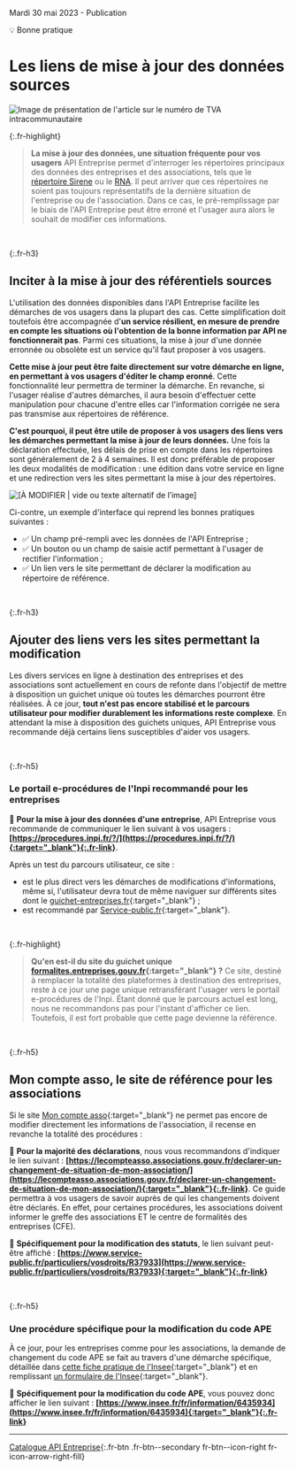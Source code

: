 Mardi 30 mai 2023 - Publication
<p class="fr-badge fr-badge--green-menthe">💡 Bonne pratique</p>

# Les liens de mise à jour des données sources
![Image de présentation de l'article sur le numéro de TVA intracommunautaire](<%= image_path('api_entreprise/blog/references-sites-modification-donnees.png') %>)

{:.fr-highlight}
> **La mise à jour des données, une situation fréquente pour vos usagers**
> API Entreprise permet d'interroger les répertoires principaux des données des entreprises et des associations, tels que le [répertoire Sirene](<%= endpoints_path(APIEntreprise_Endpoint: { query: 'insee' }) %>) ou le [RNA](<%= endpoints_path(APIEntreprise_Endpoint: { query: 'rna' }) %>). 
> Il peut arriver que ces répertoires ne soient pas toujours représentatifs de la dernière situation de l'entreprise ou de l'association. Dans ce cas, le pré-remplissage par le biais de l'API Entreprise peut être erroné et l'usager aura alors le souhait de modifier ces informations.

<br>

{:.fr-h3}
## Inciter à la mise à jour des référentiels sources 

L'utilisation des données disponibles dans l'API Entreprise facilite les démarches de vos usagers dans la plupart des cas. Cette simplification doit toutefois être accompagnée d'**un service résilient, en mesure de prendre en compte les situations où l'obtention de la bonne information par API ne fonctionnerait pas**. Parmi ces situations, la mise à jour d'une donnée erronnée ou obsolète est un service qu'il faut proposer à vos usagers.

**Cette mise à jour peut être faite directement sur votre démarche en ligne, en permettant à vos usagers d'éditer le champ eronné**. Cette fonctionnalité leur permettra de terminer la démarche. En revanche, si l'usager réalise d'autres démarches, il aura besoin d'effectuer cette manipulation pour chacune d'entre elles car l'information corrigée ne sera pas transmise aux répertoires de référence.

**C'est pourquoi, il peut être utile de proposer à vos usagers des liens vers les démarches permettant la mise à jour de leurs données.** Une fois la déclaration effectuée, les délais de prise en compte dans les répertoires sont généralement de 2 à 4 semaines. Il est donc préférable de proposer les deux modalités de modification : une édition dans votre service en ligne et une redirection vers les sites permettant la mise à jour des répertoires.

<div class="fr-container--fluid">
 <div class="fr-grid-row fr-grid-row--gutters">
  <div class="fr-col-md-6 fr-col-12">
   <img src="<%= image_path('api_entreprise/blog/references-sites-modification-donnees-exemple-maquette.png') %>" class="fr-responsive-img" alt="[À MODIFIER | vide ou texte alternatif de l’image]" />
        <!-- L’alternative de l’image (attribut alt) doit toujours être présent, sa valeur peut-être vide ou non selon votre contexte -->
  </div> 
  <div class="fr-col-12 fr-col-md-6">
   <p class="fr-text--bold">
    Ci-contre, un exemple d'interface qui reprend les bonnes pratiques suivantes :
   </p>
   <ul>
    <li>
     ✅ Un champ pré-rempli avec les données de l'API Entreprise ;
    </li>
    <li>
     ✅ Un bouton ou un champ de saisie actif permettant à l'usager de rectifier l'information ;
    </li>
    <li>
     ✅ Un lien vers le site permettant de déclarer la modification au répertoire de référence.
    </li>  
   </ul> 
  </div>
 </div>
</div>


<br>

{:.fr-h3}
## Ajouter des liens vers les sites permettant la modification

Les divers services en ligne à destination des entreprises et des associations sont actuellement en cours de refonte dans l'objectif de mettre à disposition un guichet unique où toutes les démarches pourront être réalisées. À ce jour, **tout n'est pas encore stabilisé et le parcours utilisateur pour modifier durablement les informations reste complexe**. En attendant la mise à disposition des guichets uniques, API Entreprise vous recommande déjà certains liens susceptibles d'aider vos usagers.

<br>

{:.fr-h5}
### Le portail e-procédures de l'Inpi recommandé pour les entreprises

📌 **Pour la mise à jour des données d'une entreprise**, API Entreprise vous recommande de communiquer le lien suivant à vos usagers : 
**[https://procedures.inpi.fr/?/](https://procedures.inpi.fr/?/){:target="_blank"}{:.fr-link}**.

Après un test du parcours utilisateur, ce site :
- est le plus direct vers les démarches de modifications d'informations, même si, l'utilisateur devra tout de même naviguer sur différents sites dont le [guichet-entreprises.fr](https://account.guichet-entreprises.fr/session/new){:target="_blank"} ;
- est recommandé par [Service-public.fr](https://www.service-public.fr/particuliers/vosdroits/R61572){:target="_blank"}.
<br>

{:.fr-highlight}
> **Qu'en est-il du site du guichet unique [formalites.entreprises.gouv.fr](https://formalites.entreprises.gouv.fr/){:target="_blank"} ?**
> Ce site, destiné à remplacer la totalité des plateformes à destination des entreprises, reste à ce jour une page unique retransférant l'usager vers le portail e-procédures de l'Inpi. Étant donné que le parcours actuel est long, nous ne recommandons pas pour l'instant d'afficher ce lien. Toutefois, il est fort probable que cette page devienne la référence.

<br>

{:.fr-h5}
## Mon compte asso, le site de référence pour les associations

Si le site [Mon compte asso](https://lecompteasso.associations.gouv.fr){:target="_blank"} ne permet pas encore de modifier directement les informations de l'association, il recense en revanche la totalité des procédures :

📌 **Pour la majorité des déclarations**, nous vous recommandons d'indiquer le lien suivant : 
**[https://lecompteasso.associations.gouv.fr/declarer-un-changement-de-situation-de-mon-association/](https://lecompteasso.associations.gouv.fr/declarer-un-changement-de-situation-de-mon-association/){:target="_blank"}{:.fr-link}**.
Ce guide permettra à vos usagers de savoir auprès de qui les changements doivent être déclarés. En effet, pour certaines procédures, les associations doivent informer le greffe des associations ET le centre de formalités des entreprises (CFE).

📌 **Spécifiquement pour la modification des statuts**, le lien suivant peut-être affiché : 
**[https://www.service-public.fr/particuliers/vosdroits/R37933](https://www.service-public.fr/particuliers/vosdroits/R37933){:target="_blank"}{:.fr-link}**

<br>

{:.fr-h5}
### Une procédure spécifique pour la modification du code APE

À ce jour, pour les entreprises comme pour les associations, la demande de changement du code APE se fait au travers d'une démarche spécifique, détaillée dans [cette fiche pratique de l'Insee](https://www.insee.fr/fr/information/2015441#titre-bloc-3){:target="_blank"} et en remplissant [un formulaire de l'Insee](https://www.insee.fr/fr/information/6435934){:target="_blank"}.

📌 **Spécifiquement pour la modification du code APE**, vous pouvez donc afficher le lien suivant : 
**[https://www.insee.fr/fr/information/6435934](https://www.insee.fr/fr/information/6435934){:target="_blank"}{:.fr-link}**
<br>

-----


[Catalogue API Entreprise](https://entreprise.api.gouv.fr/catalogue?Endpoint%5Bquery%5D=diffusible){:.fr-btn .fr-btn--secondary fr-btn--icon-right fr-icon-arrow-right-fill}

